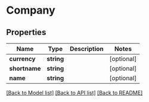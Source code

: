 # Company

## Properties
Name | Type | Description | Notes
------------ | ------------- | ------------- | -------------
**currency** | **string** |  | [optional] 
**shortname** | **string** |  | [optional] 
**name** | **string** |  | [optional] 

[[Back to Model list]](../../README.md#documentation-for-models) [[Back to API list]](../../README.md#documentation-for-api-endpoints) [[Back to README]](../../README.md)


